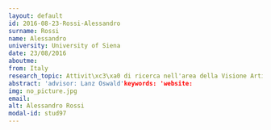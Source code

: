 ```yaml
---
layout: default 
id: 2016-08-23-Rossi-Alessandro
surname: Rossi
name: Alessandro
university: University of Siena
date: 23/08/2016
aboutme: 
from: Italy
research_topic: Attivit\xc3\xa0 di ricerca nell'area della Visione Artificiale
abstract: 'advisor: Lanz Oswald'keywords: 'website: 
img: no_picture.jpg
email: 
alt: Alessandro Rossi
modal-id: stud97
---
```

